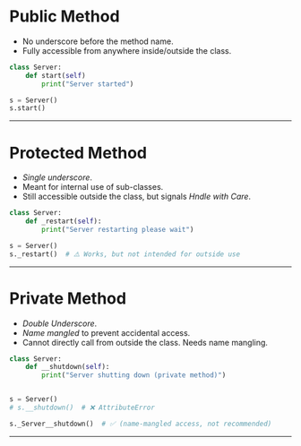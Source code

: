 # Public Method
- No underscore before the method name.
- Fully accessible from anywhere inside/outside the class.

``` python
class Server:
	def start(self)
		print("Server started")

s = Server()
s.start()
```

---
# Protected Method
- _Single underscore_.
- Meant for internal use of sub-classes.
- Still accessible outside the class, but signals _Hndle with Care_.

``` python
class Server:
	def _restart(self):
		print("Server restarting please wait")

s = Server()
s._restart()  # ⚠️ Works, but not intended for outside use
```

---
# Private Method
- _Double Underscore_.
- _Name mangled_ to prevent accidental access.
- Cannot directly call from outside the class. Needs name mangling.

``` python
class Server:
    def __shutdown(self):
        print("Server shutting down (private method)")


s = Server()
# s.__shutdown()  # ❌ AttributeError

s._Server__shutdown()  # ✅ (name-mangled access, not recommended)
```

---




